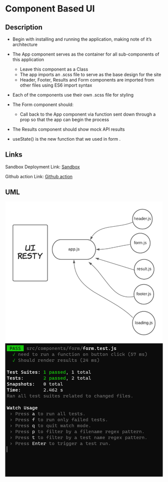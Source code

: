 
# Component Based UI



## Description

- Begin with installing and running the application, making note of it’s architecture

- The App component serves as the container for all sub-components of this application

  - Leave this component as a Class
  - The app imports an .scss file to serve as the base design for the site
  - Header, Footer, Results and Form components are imported from other files using ES6 import syntax

- Each of the components use their own .scss file for styling

- The Form component should:

  - Call back to the App component via function sent down through a prop so that the app can begin the process

- The Results component should show mock API results

- useState() is the new function that we used in form .

## Links

Sandbox Deployment Link: [Sandbox](https://codesandbox.io/s/autumn-surf-g685b)


Github action  Link: [Github action](https://codesandbox.io/s/autumn-surf-g685b)

## UML

![uml](img/uml.png)
![Test](img/rsty.PNG)